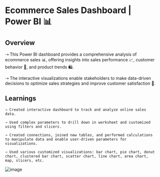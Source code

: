 # Ecommerce Sales Dashboard | Power BI 📊




## Overview

⇢ This Power BI dashboard provides a comprehensive analysis of ecommerce sales 📊, offering insights into sales performance 📈, customer behavior 🛒, and product trends 🛍️. 
    
⇢  The interactive visualizations enable stakeholders to make data-driven decisions to optimize sales strategies and improve customer satisfaction 🎯. 

## Learnings

    ⇢ Created interactive dashboard to track and analyze online sales data.
    
    ⇢ Used complex parameters to drill down in worksheet and customized using filters and slicers.
    
    ⇢ Created connections, joined new tables, and performed calculations to manipulate data and enable user-driven parameters for visualizations.
    
    ⇢ Used various customized visualizations: bar chart, pie chart, donut chart, clustered bar chart, scatter chart, line chart, area chart, map, slicers, etc.
    
![image](https://github.com/user-attachments/assets/7d0be442-c97b-4405-a231-bd1b88c4fd67)
